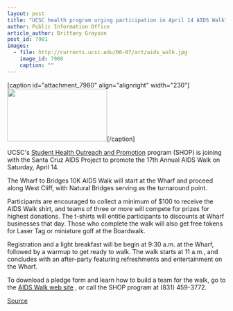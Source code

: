 ```yaml
---
layout: post
title: "UCSC health program urging participation in April 14 AIDS Walk"
author: Public Information Office
article_author: Brittany Grayson
post_id: 7981
images:
  - file: http://currents.ucsc.edu/06-07/art/aids_walk.jpg
    image_id: 7980
    caption: ""
---
```


[caption id="attachment_7980" align="alignright" width="230"]<a href="http://dev-ucsc-news.pantheonsite.io/wp-content/uploads/2007/03/aids_walk.jpg"><img class="size-full wp-image-7980" src="http://dev-ucsc-news.pantheonsite.io/wp-content/uploads/2007/03/aids_walk.jpg" alt="" width="230" height="121" /></a>[/caption]
<a name="content" id="content"></a>
<p>
  UCSC's <a href="http://www2.ucsc.edu/healthcenter/shop/">Student Health Outreach and Promotion</a> program (SHOP) is joining with the Santa Cruz AIDS Project to promote the 17th Annual AIDS Walk on Saturday, April 14.
</p>
<p>
  The Wharf to Bridges 10K AIDS Walk will start at the Wharf and proceed along West Cliff, with Natural Bridges serving as the turnaround point.
</p>
<p>
  Participants are encouraged to collect a minimum of $100 to receive the AIDS Walk shirt, and teams of three or more will compete for prizes for highest donations. The t-shirts will entitle participants to discounts at Wharf businesses that day. Those who complete the walk will also get free tokens for Laser Tag or miniature golf at the Boardwalk.
</p>
<p>
  Registration and a light breakfast will be begin at 9:30 a.m. at the Wharf, followed by a warmup to get ready to walk. The walk starts at 11 a.m., and concludes with an after-party featuring refreshments and entertainment on the Wharf.
</p>
<p>
  To download a pledge form and learn how to build a team for the walk, go to the <a href="http://www.scapsite.org/walk">AIDS Walk web site</a> , or call the SHOP program at (831) 459-3772.
</p>
<p><a href="http://www1.ucsc.edu/currents/06-07/03-12/brief-walk.asp" title="Permalink to brief-walk">Source</a></p>
